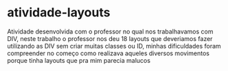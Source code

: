 # atividade-layouts
Atividade desenvolvida com o professor no qual nos trabalhavamos com DIV, neste trabalho o professor nos deu 18 layouts que deveriamos fazer utilizando as DIV sem criar muitas classes ou ID, minhas dificuldades foram compreender no começo como realizava aqueles diversos movimentos porque tinha layouts que pra mim parecia malucos
